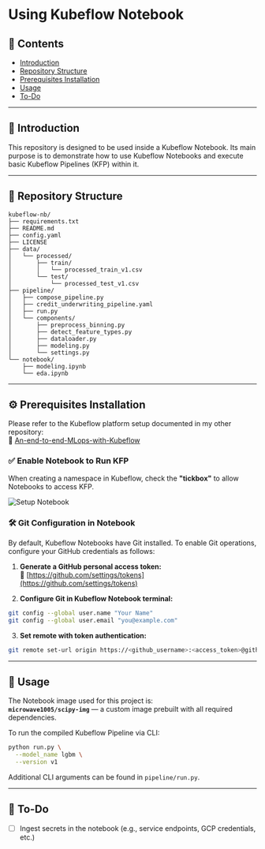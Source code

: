 # Using Kubeflow Notebook

## 📌 Contents
- [Introduction](#introduction)
- [Repository Structure](#repository-structure)
- [Prerequisites Installation](#prerequisites-installation)
- [Usage](#usage)
- [To-Do](#to-do)

---

## 🧩 Introduction
This repository is designed to be used inside a Kubeflow Notebook. Its main purpose is to demonstrate how to use Kubeflow Notebooks and execute basic Kubeflow Pipelines (KFP) within it.

---

## 📁 Repository Structure

```text
kubeflow-nb/
├── requirements.txt
├── README.md
├── config.yaml
├── LICENSE
├── data/
│   └── processed/
│       ├── train/
│       │   └── processed_train_v1.csv
│       └── test/
│           └── processed_test_v1.csv
├── pipeline/
│   ├── compose_pipeline.py
│   ├── credit_underwriting_pipeline.yaml
│   ├── run.py
│   └── components/
│       ├── preprocess_binning.py
│       ├── detect_feature_types.py
│       ├── dataloader.py
│       ├── modeling.py
│       └── settings.py
└── notebook/
    ├── modeling.ipynb
    └── eda.ipynb
```

---

## ⚙️ Prerequisites Installation

Please refer to the Kubeflow platform setup documented in my other repository:  
🔗 [An-end-to-end-MLops-with-Kubeflow](https://github.com/dohuyduc2002/An-end-to-end-MLops-with-Kubeflow)

### ✅ Enable Notebook to Run KFP
When creating a namespace in Kubeflow, check the **"tickbox"** to allow Notebooks to access KFP.

![Setup Notebook](media/setup_notebook.gif)

### 🛠 Git Configuration in Notebook

By default, Kubeflow Notebooks have Git installed. To enable Git operations, configure your GitHub credentials as follows:

1. **Generate a GitHub personal access token:**  
   🔗 [https://github.com/settings/tokens](https://github.com/settings/tokens)

2. **Configure Git in Kubeflow Notebook terminal:**

```bash
git config --global user.name "Your Name"
git config --global user.email "you@example.com"
```

3. **Set remote with token authentication:**

```bash
git remote set-url origin https://<github_username>:<access_token>@github.com/dohuyduc2002/kubeflow-nb.git
```

---

## 🚀 Usage

The Notebook image used for this project is:  
**`microwave1005/scipy-img`** — a custom image prebuilt with all required dependencies.

To run the compiled Kubeflow Pipeline via CLI:

```bash
python run.py \
  --model_name lgbm \
  --version v1
```

Additional CLI arguments can be found in `pipeline/run.py`.

---

## 📌 To-Do
- [ ] Ingest secrets in the notebook (e.g., service endpoints, GCP credentials, etc.)
